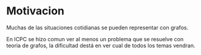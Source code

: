 # Motivacion

Muchas de las situaciones cotidianas se pueden representar con grafos.

En ICPC se hizo comun ver al menos un problema que se resuelve con teoria
de grafos, la dificultad destá en ver cual de todos los temas vendran.



